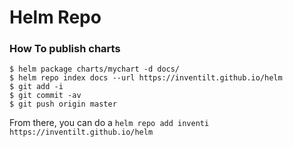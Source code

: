 # Helm Repo

### How To publish charts

```console
$ helm package charts/mychart -d docs/
$ helm repo index docs --url https://inventilt.github.io/helm
$ git add -i
$ git commit -av
$ git push origin master
```

From there, you can do a `helm repo add inventi https://inventilt.github.io/helm`
